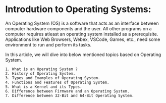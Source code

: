 # Introdution to Operating Systems:

An Operating System (OS) is a software that acts as an interface between computer hardware components and the user. All other programs on a computer requires atleast  an operating system installed as a prerequisite. Applications like Web Browsers, Webex, VSCode, Games, etc., need some environment to run and perform its tasks.

In this article, we will dive into below mentioned topics based on Operating System. 

    1. What is an Operating System ? 
    2. History of Operating System.
    3. Types and Examples of Operating System.
    4. Functions and Features of Operating System.
    5. What is a Kernel and its Types. 
    6. Difference between Firmware and an Operating System.
    7. Difference between 32-Bit and 64-Bit Operating System. 
